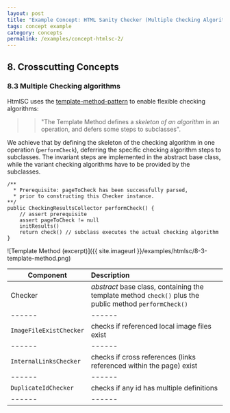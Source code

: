 ```yaml
---
layout: post
title: "Example Concept: HTML Sanity Checker (Multiple Checking Algorithms)"
tags: concept example 
category: concepts
permalink: /examples/concept-htmlsc-2/
---
```


<p></p>


## 8. Crosscutting Concepts



### 8.3 Multiple Checking algorithms
HtmlSC uses the <a target="_blank" rel="noopener noreferrer nofollow" href="https://sourcemaking.com/design_patterns/template_method/">template-method-pattern</a>
to enable flexible checking algorithms:

> >"The Template Method defines a _skeleton of an algorithm_ in an operation, and defers some steps to subclasses".

We achieve that by defining the skeleton of the checking algorithm in one operation (`performCheck`), deferring the specific checking algorithm steps to subclasses. The invariant steps are implemented in the abstract base class, while the variant checking algorithms have to be provided by the subclasses.


~~~~
/**
  * Prerequisite: pageToCheck has been successfully parsed,
  * prior to constructing this Checker instance.
**/
public CheckingResultsCollector performCheck() {
    // assert prerequisite
    assert pageToCheck != null
    initResults()
    return check() // subclass executes the actual checking algorithm
}
~~~~

![Template Method (excerpt)]({{ site.imageurl }}/examples/htmlsc/8-3-template-method.png)

|Component         | Description |
|------|:------|
| Checker   | _abstract_ base class, containing the template method `check()` plus the public method `performCheck()` |
|------|------|
| `ImageFileExistChecker` | checks if referenced local image files exist |
|------|------|
| `InternalLinksChecker`    | checks if cross references (links referenced within the page) exist |
|------|------|
| `DuplicateIdChecker`        | checks if any id has multiple definitions |
|------|------|

